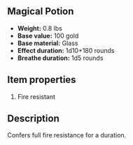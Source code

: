 ## Magical Potion

- **Weight:** 0.8 lbs
- **Base value:** 100 gold
- **Base material:** Glass
- **Effect duration:** 1d10+180 rounds
- **Breathe duration:** 1d5 rounds

## Item properties

1. Fire resistant

## Description

Confers full fire resistance for a duration.
